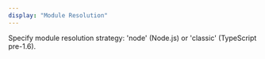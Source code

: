 ```yaml
---
display: "Module Resolution"
---
```


Specify module resolution strategy: 'node' (Node.js) or 'classic' (TypeScript pre-1.6).
